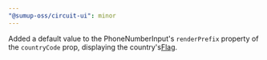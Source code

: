 ```yaml
---
"@sumup-oss/circuit-ui": minor
---
```


Added a default value to the PhoneNumberInput's `renderPrefix` property of the `countryCode` prop, displaying the country's[Flag](https://circuit.sumup.com/?path=/docs/components-flag--docs).
